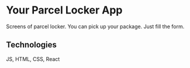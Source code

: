 # Your Parcel Locker App

Screens of parcel locker.
You can pick up your package.
Just fill the form.

## Technologies

JS, HTML, CSS, React


